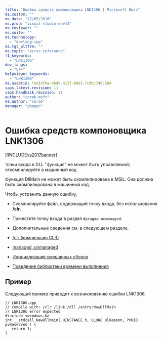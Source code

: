 ```yaml
---
title: "Ошибка средств компоновщика LNK1306 | Microsoft Docs"
ms.custom: ""
ms.date: "12/05/2016"
ms.prod: "visual-studio-dev14"
ms.reviewer: ""
ms.suite: ""
ms.technology: 
  - "devlang-cpp"
ms.tgt_pltfrm: ""
ms.topic: "error-reference"
f1_keywords: 
  - "LNK1306"
dev_langs: 
  - "C++"
helpviewer_keywords: 
  - "LNK1306"
ms.assetid: fad1df6a-0bd9-412f-b0d1-7c9bc749c584
caps.latest.revision: 11
caps.handback.revision: 11
author: "corob-msft"
ms.author: "corob"
manager: "ghogen"
---
```

# Ошибка средств компоновщика LNK1306
[!INCLUDE[vs2017banner](../../assembler/inline/includes/vs2017banner.md)]

точки входа в DLL "функция" не может быть управляемой; откомпилируйте в машинный код  
  
 Функция DllMain не может быть скомпилирована в MSIL. Она должна быть скомпилирована в машинный код.  
  
 Чтобы устранить данную ошибку,  
  
-   Скомпилируйте файл, содержащий точку входа, без использования **\/clr**.  
  
-   Поместите точку входа в раздел `#pragma unmanaged`.  
  
-   Дополнительные сведения см. в следующем разделе.  
  
-   [\/clr \(компиляция CLR\)](../../build/reference/clr-common-language-runtime-compilation.md)  
  
-   [managed, unmanaged](../../preprocessor/managed-unmanaged.md)  
  
-   [Инициализация смешанных сборок](../Topic/Initialization%20of%20Mixed%20Assemblies.md)  
  
-   [Поведение библиотеки времени выполнения](../../build/run-time-library-behavior.md)  
  
## Пример  
 Следующий пример приводит к возникновению ошибки LNK1306.  
  
```  
// LNK1306.cpp  
// compile with: /clr /link /dll /entry:NewDllMain  
// LNK1306 error expected  
#include <windows.h>  
int __stdcall NewDllMain( HINSTANCE h, ULONG ulReason, PVOID pvReserved ) {  
   return 1;  
}  
```